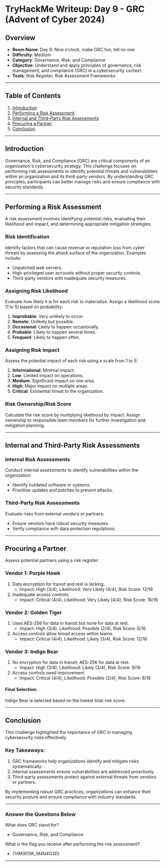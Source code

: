 # **TryHackMe Writeup: Day 9 - GRC (Advent of Cyber 2024)**

## **Overview**
- **Room Name**: Day 9: Nine o'clock, make GRC fun, tell no one
- **Difficulty**: Medium
- **Category**: Governance, Risk, and Compliance
- **Objective**: Understand and apply principles of governance, risk management, and compliance (GRC) in a cybersecurity context.
- **Tools**: Risk Register, Risk Assessment Frameworks

---

## **Table of Contents**
1. [Introduction](#introduction)
2. [Performing a Risk Assessment](#performing-a-risk-assessment)
3. [Internal and Third-Party Risk Assessments](#internal-and-third-party-risk-assessments)
4. [Procuring a Partner](#procuring-a-partner)
5. [Conclusion](#conclusion)

---

## **Introduction**

Governance, Risk, and Compliance (GRC) are critical components of an organization's cybersecurity strategy. This challenge focuses on performing risk assessments to identify potential threats and vulnerabilities within an organization and its third-party vendors. By understanding GRC principles, participants can better manage risks and ensure compliance with security standards.

---

## **Performing a Risk Assessment**

A risk assessment involves identifying potential risks, evaluating their likelihood and impact, and determining appropriate mitigation strategies.

### **Risk Identification**
Identify factors that can cause revenue or reputation loss from cyber threats by assessing the attack surface of the organization. Examples include:
- Unpatched web servers.
- High-privileged user accounts without proper security controls.
- Third-party vendors with inadequate security measures.

### **Assigning Risk Likelihood**
Evaluate how likely it is for each risk to materialize. Assign a likelihood score (1 to 5) based on probability:
1. **Improbable**: Very unlikely to occur.
2. **Remote**: Unlikely but possible.
3. **Occasional**: Likely to happen occasionally.
4. **Probable**: Likely to happen several times.
5. **Frequent**: Likely to happen often.

### **Assigning Risk Impact**
Assess the potential impact of each risk using a scale from 1 to 5:
1. **Informational**: Minimal impact.
2. **Low**: Limited impact on operations.
3. **Medium**: Significant impact on one area.
4. **High**: Major impact on multiple areas.
5. **Critical**: Existential threat to the organization.

### **Risk Ownership/Risk Score**
Calculate the risk score by multiplying likelihood by impact. Assign ownership to responsible team members for further investigation and mitigation planning.

---

## **Internal and Third-Party Risk Assessments**

### **Internal Risk Assessments**
Conduct internal assessments to identify vulnerabilities within the organization:
- Identify outdated software or systems.
- Prioritize updates and patches to prevent attacks.

### **Third-Party Risk Assessments**
Evaluate risks from external vendors or partners:
- Ensure vendors have robust security measures.
- Verify compliance with data protection regulations.

---

## **Procuring a Partner**

Assess potential partners using a risk register:

### Vendor 1: Purple Hawk
1. Data encryption for transit and rest is lacking.
   - Impact: High (3/4), Likelihood: Very Likely (4/4), Risk Score: 12/16
2. Inadequate access controls.
   - Impact: Critical (4/4), Likelihood: Very Likely (4/4), Risk Score: 16/16

### Vendor 2: Golden Tiger
1. Uses AES-256 for data in transit but none for data at rest.
   - Impact: High (3/4), Likelihood: Possible (2/4), Risk Score: 6/16
2. Access controls allow broad access within teams.
   - Impact: Critical (4/4), Likelihood: Likely (3/4), Risk Score: 12/16

### Vendor 3: Indigo Bear
1. No encryption for data in transit; AES-256 for data at rest.
   - Impact: High (3/4), Likelihood: Likely (3/4), Risk Score: 9/16
2. Access controls need improvement.
   - Impact: Critical (4/4), Likelihood: Possible (2/4), Risk Score: 8/16

#### Final Selection:
Indigo Bear is selected based on the lowest total risk score.

---

## **Conclusion**

This challenge highlighted the importance of GRC in managing cybersecurity risks effectively.

### Key Takeaways:
1. GRC frameworks help organizations identify and mitigate risks systematically.
2. Internal assessments ensure vulnerabilities are addressed proactively.
3. Third-party assessments protect against external threats from vendors or partners.

By implementing robust GRC practices, organizations can enhance their security posture and ensure compliance with industry standards.

---

### Answer the Questions Below

What does GRC stand for?
- Governance, Risk, and Compliance

What is the flag you receive after performing the risk assessment?
- THM{R15K_M4N4G3D}

---